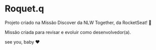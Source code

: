 # Roquet.q

Projeto criado na Missão Discover da NLW Together, da RocketSeat! 💜

Missão criada para revisar e evoluir como desenvolvedor(a).

see you, baby ❤️
